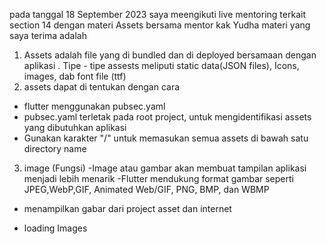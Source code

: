 pada tanggal 18 September 2023 saya meengikuti live mentoring terkait section 14 dengan materi Assets  bersama mentor  kak  Yudha 
materi yang saya terima adalah  
1. Assets  adalah file yang di bundled dan di deployed bersamaan dengan aplikasi . Tipe - tipe assests meliputi static data(JSON files), Icons, images, dab font file (ttf)
2. assets dapat di tentukan dengan cara 
- flutter menggunakan pubsec.yaml
- pubsec.yaml terletak pada root project, untuk mengidentifikasi assets yang dibutuhkan aplikasi
- Gunakan karakter "/" untuk memasukan semua assets di bawah satu directory name
3. image (Fungsi)
-Image atau gambar akan membuat tampilan aplikasi menjadi lebih menarik 
-Flutter mendukung format gambar seperti JPEG,WebP,GIF, Animated Web/GIF, PNG, BMP, dan WBMP
- menampilkan gabar dari project asset dan internet
* loading Images 